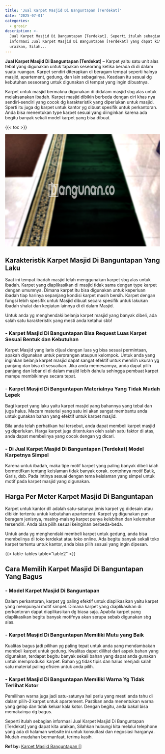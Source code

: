 ```yaml
---
title: 'Jual Karpet Masjid Di Banguntapan [Terdekat]'
date: '2025-07-01'
categories:
  - grosir
description: >-
  Jual Karpet Masjid Di Banguntapan [Terdekat]. Seperti itulah sebagian
  informasi Jual Karpet Masjid Di Banguntapan [Terdekat] yang dapat kita
  uraikan, Silah...
---
```


**Jual Karpet Masjid Di Banguntapan \[Terdekat\]** – Karpet yaitu satu unit alas tebal yang digunakan untuk tapakan seseorang ketika berada di di dalam suatu ruangan. Karpet sendiri diterapkan di beragam tempat seperti halnya masjid, apartement, gedung, dan lain sebagainya. Keadaan itu sesuai dg kebutuhan seseorang untuk digunakan di tempat yang ingin dibuatnya.

Karpet untuk masjid bermakna digunakan di didalam masjid sbg alas untuk melaksanakan ibadah. Karpet masjid dibikin berbeda dengan ciri khas nya sendiri-sendiri yang cocok dg karakteristik yang diperlukan untuk masjid. Sperti itu juga dg karpet untuk kantor yg dibuat spesifik untuk perkantoran. Anda bisa menentukan type karpet sesuai yang diinginkan karena ada begitu banyak sekali model karpet yang bisa dibuat.

{{< toc >}}

![Jual Karpet Masjid Di Banguntapan [Terdekat]](/images/grosir-karpet-murah-51.png)

## Karakteristik Karpet Masjid Di Banguntapan Yang Laku

Saat ini tempat ibadah masjid telah menggunakan karpet sbg alas untuk ibadah. Karpet yang diaplikasikan di masjid tidak sama dengan type karpet dengan umumnya. Dimana karpet itu bisa digunakan untuk keperluan ibadah tiap harinya sepanjang kondisi karpet masih bersih. Karpet dengan fungsi lebih spesifik untuk Masjid dibuat secara spesifik untuk lakukan ibadah shalat dan kegiatan lainnya di di dalam Masjid.

Untuk anda yg menghendaki belanja karpet masjid yang banyak dibeli, ada salah satu karakteristik yang mesti anda ketahui sbb!

### \- Karpet Masjid Di Banguntapan Bisa Request Luas Karpet Sesuai Bentuk dan Kebutuhan

Karpet Masjid yang laris dijual dengan luas yg bisa sesuai permintaan, apakah digunakan untuk perorangan ataupun kelompok. Untuk anda yang inginkan belanja karpet masjid dapat sangat efektif untuk memliih ukuran yg panjang dan bisa di sesuaikan. Jika anda memesannya, anda dapat pilih panjang dan lebar di di dalam masjid lebih dahulu sehingga pembuat karpet mampu membikinnya secara tepat.

### \- Karpet Masjid Di Banguntapan Materialnya Yang Tidak Mudah Lepek

Bagi karpet yang laku yaitu karpet masjid yang bahannya yang tebal dan juga halus. Macam material yang satu ini akan sangat membantu anda untuk gunakan bahan yang efektif untuk karpet masjid.

Bila anda telah perhatikan hal tersebut, anda dapat membeli karpet masjid yg diperlukan. Harga karpet juga ditentukan oleh salah satu faktor di atas, anda dapat membelinya yang cocok dengan yg dicari.

### \- Di Jual Karpet Masjid Di Banguntapan \[Terdekat\] Model Karpetnya Simpel

Karena untuk ibadah, maka tipe motif karpet yang paling banyak dibeli ialah bermotifkan tentang keislaman tidak banyak corak. contohnya motif Batik, Garis, dsb. Pada intinya sesuai dengan tema keislaman yang simpel untuk motif pada karpet masjid yang digunakan.

## Harga Per Meter Karpet Masjid Di Banguntapan

Karpet untuk kantor dll adalah satu-satunya jenis karpet yg didesain atau dibikin tertentu untuk kebutuhan apartement. Karpet yg digunakan pun beragam jenisnya, masing-maisng karpet punya kelebihan dan kelemahan tersendiri. Anda bisa pilih sesuai keinginan berbeda-beda.

Untuk anda yg menghendaki membeli karpet untuk gedung, anda bisa membelinya di toko terdekat atau toko online. Ada begitu banyak sekali toko karpet tertentu untuk kantor, anda bisa pilih sesuai yang ingin dipesan.

{{< table-tables table="table2" >}}

## Cara Memilih Karpet Masjid Di Banguntapan Yang Bagus

### \- Model Karpet Masjid Di Banguntapan

Dalam perkantoran, karpet yg paling efektif untuk diaplikasikan yaitu karpet yang mempunyai motif simpel. Dimana karpet yang diaplikasikan di perkantoran dapat diaplikasikan dg biasa saja. Apabila karpet yang diaplikasikan begitu banyak motifnya akan serupa sebab digunakan sbg alas.

### \- Karpet Masjid Di Banguntapan Memiliki Mutu yang Baik

Kualitas bagus jadi pilihan yg paling tepat untuk anda yang mendambakan membeli karpet untuk gedung. Kwalitas dapat dilihat dari aspek bahan yang digunakan, terdapat begitu banyak sekali bahan yang dapat anda gunakan untuk memproduksi karpet. Bahan yg tidak tipis dan halus menjadi salah satu material paling efisien untuk anda pilih.

### \- Karpet Masjid Di Banguntapan Memiliki Warna Yg Tidak Terlihat Kotor

Pemilihan warna juga jadi satu-satunya hal perlu yang mesti anda tahu di dalam pilih-2 karpet untuk apartement. Pastikan anda menentukan warna yang gelap dan tidak keluar kala kotor. Dengan begitu, anda bakal bisa memakainya dg bagus.

Seperti itulah sebagian informasi Jual Karpet Masjid Di Banguntapan \[Terdekat\] yang dapat kita uraikan, Silahkan hubungi kita melalui telephone yang ada di halaman website ini untuk konsultasi dan negosiasi harganya. Mudah-mudahan bermanfaat, terima kasih.

**Ref by:**  [Karpet Masjid Banguntapan []](https://id.wikipedia.org/wiki/Karpet)
